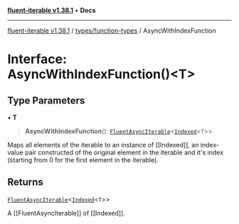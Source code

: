 [**fluent-iterable v1.38.1**](../../../README.md) • **Docs**

***

[fluent-iterable v1.38.1](../../../README.md) / [types/function-types](../README.md) / AsyncWithIndexFunction

# Interface: AsyncWithIndexFunction()\<T\>

## Type Parameters

• **T**

> **AsyncWithIndexFunction**(): [`FluentAsyncIterable`](../../../index/interfaces/FluentAsyncIterable.md)\<[`Indexed`](../../interfaces/Indexed.md)\<`T`\>\>

Maps all elements of the iterable to an instance of [[Indexed]], an index-value pair constructed of the original element in the iterable and it's index (starting from 0 for the first element in the iterable).

## Returns

[`FluentAsyncIterable`](../../../index/interfaces/FluentAsyncIterable.md)\<[`Indexed`](../../interfaces/Indexed.md)\<`T`\>\>

A [[FluentAsyncIterable]] of [[Indexed]].
